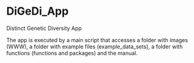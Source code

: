 # DiGeDi_App
Distinct Genetic Diversity App

The app is executed by a main script that accesses a folder with images (WWW), a folder with example files (example_data_sets), a folder with functions (functions and packages) and the manual. 

